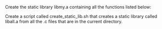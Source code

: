 Create the static library libmy.a containing all the functions listed below:


Create a script called create_static_lib.sh that creates a static library called liball.a from all the .c files that are in the current directory.

